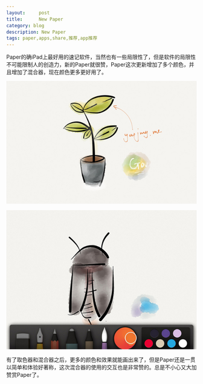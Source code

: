 ```yaml
---
layout:     post
title:      New Paper
category: blog
description: New Paper
tags: paper,apps,share,推荐,app推荐
---
```

Paper的确iPad上最好用的速记软件，当然也有一些局限性了，但是软件的局限性不可能限制人的创造力，新的Paper就很赞，Paper这次更新增加了多个颜色，并且增加了混合器，现在颜色更多更好用了。

![Paper2](/images/2012/new_paper2.jpg)

![Paper1](/images/2012/new_paper.jpg)

有了取色器和混合器之后，更多的颜色和效果就能画出来了，但是Paper还是一贯以简单和体验好著称，这次混合器的使用的交互也是非常赞的。总是不小心又大加赞赏Paper了。

